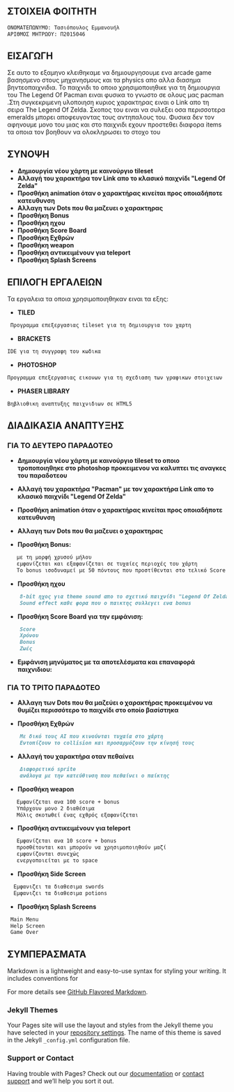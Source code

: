 ## ΣΤΟΙΧΕΙΑ ΦΟΙΤΗΤΗ

```markdown
ΟΝΟΜΑΤΕΠΩΝΥΜΟ: Τασιόπουλος Εμμανουήλ
ΑΡΙΘΜΟΣ ΜΗΤΡΩΟΥ: Π2015046
```

## ΕΙΣΑΓΩΓΗ
  Σε αυτο το εξαμηνο κλειθηκαμε να δημιουργησουμε ενα arcade game βασησμενο στους μηχανησμους και τα physics απο αλλα διασημα βηντεοπαιχνιδια. Το παιχνιδι το οποιο χρησιμοποιηθικε για τη δημιουργια του The Legend Of Pacman ειναι φυσικα το γνωστο σε ολους μας pacman .Στη συγκεκριμενη υλοποιηση κυριος χαρακτηρας ειναι ο Link απο τη σειρα The Legend Of Zelda. Σκοπος του ειναι να συλεξει οσα περισσοτερα emeralds μπορει αποφευγοντας τους αντηπαλους του. Φυσικα δεν τον αφηνουμε μονο του μιας και στο παιχνιδι εχουν προστεθει διαφορα items τα οποια τον βοηθουν να ολοκληρωσει το στοχο του

## ΣΥΝΟΨΗ
  
   - __Δημιουργία νέου χάρτη με καινούργιο tileset__   
   - __Αλλαγή του χαρακτήρα τον Link απο το κλασικό παιχνίδι "Legend Of Zelda"__ 
   - __Προσθήκη animation όταν ο χαρακτήρας κινείται προς οποιαδήποτε κατευθυνση__ 
   - __Αλλαγη των Dots που θα μαζευει ο χαρακτηρας__
   - __Προσθήκη Bonus__
   - __Προσθήκη ηχου__
   - __Προσθήκη Score Board__
   - __Προσθήκη Εχθρών__
   - __Προσθήκη weapon__
   - __Προσθήκη αντικειμένουν για teleport__
   - __Προσθήκη Splash Screens__
     
## ΕΠΙΛΟΓΗ ΕΡΓΑΛΕΙΩΝ
  Τα εργαλεια τα οποια χρησιμοποιηθηκαν ειναι τα εξης: 
  
  - __TILED__
  
  ```markdown  
   Προγραμμα επεξεργασιας tileset για τη δημιουργια του χαρτη      
   ```
  - __BRACKETS__
  
  ```markdown  
  IDE για τη συγγραφη του κωδικα
  ```
  - __PHOTOSHOP__
  
  ```markdown
  Προγραμμα επεξεργασιας εικονων για τη σχεδιαση των γραφικων στοιχειων 
  ```  
  - __PHASER LIBRARY__
  
  ```markdown
  Βηβλιοθικη αναπτυξης παιχνιδιων σε HTML5   
  ```  
   
## ΔΙΑΔΙΚΑΣΙΑ ΑΝΑΠΤΥΞΗΣ

### ΓΙΑ ΤΟ ΔΕΥΤΕΡΟ ΠΑΡΑΔΟΤΕΟ

- __Δημιουργία νέου χάρτη με καινούργιο tileset το οποιο τροποποιηθηκε στο photoshop προκειμενου να καλυπτει τις αναγκες του παραδοτεου__

- __Αλλαγή του χαρακτήρα "Pacman" με τον χαρακτήρα Link απο το κλασικό παιχνίδι "Legend Of Zelda"__ 

- __Προσθήκη animation όταν ο χαρακτήρας κινείται προς οποιαδήποτε κατευθυνση__
 
- __Αλλαγη των Dots που θα μαζευει ο χαρακτηρας__

- __Προσθήκη Bonus:__
   
```markdown
   με τη μορφή χρυσού μήλου 
   εμφανίζεται και εξαφανίζεται σε τυχαίες περιοχές του χάρτη
   Το bonus ισοδυναμεί με 50 πόντους που προστίθενται στο τελικό Score
```    
- __Προσθήκη ηχου__ 

```markdown
    8-bit ηχος για theme sound απο το σχετικό παιχνίδι "Legend Of Zelda"
    Sound effect καθε φορα που ο παικτης συλλεγει ενα bonus
```    
- __Προσθήκη Score Board για την εμφάνιση:__

```markdown
    Score
    Χρόνου
    Bonus
    Ζωές     
 ```  
- __Εμφάνιση μηνύματος με τα αποτελέσματα και επαναφορά παιχνιδιου:__   

### ΓΙΑ ΤΟ ΤΡΙΤΟ ΠΑΡΑΔΟΤΕΟ

- __Αλλαγη των Dots που θα μαζεύει ο χαρακτήρας προκειμένου να θυμίζει περισσότερο το παιχνίδι στο οποίο βασίστηκα__

- __Προσθήκη Εχθρών__

```markdown
    Με δικό τους AI που κινούνται τυχαία στο χάρτη
    Εντοπίζουν το collision και προσαρμόζουν την κίνησή τους
```  

- __Αλλαγή του χαρακτήρα οταν πεθαίνει__

```markdown
    Διαφορετικό sprite 
    ανάλογα με την κατεύθινση που πεθαίνει ο παίκτης
```     
- __Προσθήκη weapon__ 

```markdown
   Εμφανίζεται ανα 100 score + bonus
   Υπάρχουν μονο 2 διαθέσιμα
   Μόλις σκοτωθεί ένας εχθρός εξαφανίζεται
```

 - __Προσθήκη αντικειμένουν για teleport__ 
 
 ```markdown
    Εμφανίζεται ανα 10 score + bonus
    προσθέτονται και μπορούν να χρησιμοποιηθούν μαζί
    εμφανίζονται συνεχώς
    ενεργοποιείται με το space  
 ```  
 - __Προσθήκη Side Screen__
 
 ```markdown
   Εμφανιζει τα διαθεσιμα swords
   Εμφανιζει τα διαθεσιμα potions
 ```  
   
  - __Προσθήκη Splash Screens__
  
  ```markdown
   Main Menu
   Help Screen
   Game Over
  ```  

## ΣΥΜΠΕΡΑΣΜΑΤΑ



Markdown is a lightweight and easy-to-use syntax for styling your writing. It includes conventions for



For more details see [GitHub Flavored Markdown](https://guides.github.com/features/mastering-markdown/).

### Jekyll Themes

Your Pages site will use the layout and styles from the Jekyll theme you have selected in your [repository settings](https://github.com/Manolis-Tasiopoulos/FinalReport/settings). The name of this theme is saved in the Jekyll `_config.yml` configuration file.

### Support or Contact

Having trouble with Pages? Check out our [documentation](https://help.github.com/categories/github-pages-basics/) or [contact support](https://github.com/contact) and we’ll help you sort it out.
